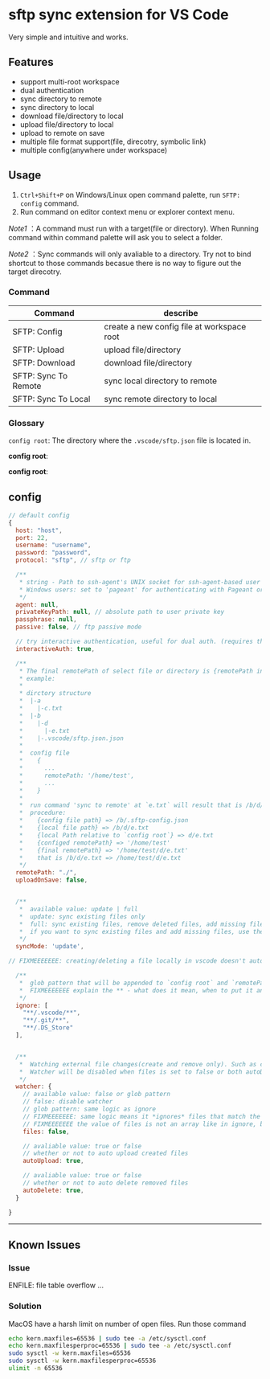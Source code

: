 # sftp sync extension for VS Code
Very simple and intuitive and works.

## Features

* support multi-root workspace
* dual authentication
* sync directory to remote
* sync directory to local
* download file/directory to local
* upload file/directory to local
* upload to remote on save
* multiple file format support(file, direcotry, symbolic link)
* multiple config(anywhere under workspace)

## Usage
1. `Ctrl+Shift+P` on Windows/Linux open command palette, run `SFTP: config` command.
2. Run command on editor context menu or explorer context menu.

*Note1* ：A command must run with a target(file or directory). When Running command within command palette will ask you to select a folder.

*Note2* ：Sync commands will only avaliable to a directory. Try not to bind shortcut to those commands becasue there is no way to figure out the target direcotry.

### Command
| Command              | describe                                    |
| -------------------- |---------------------------------------------|
| SFTP: Config         | create a new config file at workspace root  |
| SFTP: Upload         | upload file/directory                       |
| SFTP: Download       | download file/directory                     |
| SFTP: Sync To Remote | sync local directory to remote              |
| SFTP: Sync To Local  | sync remote directory to local              |
  
### Glossary
`config root`: The directory where the `.vscode/sftp.json` file is located in.

**config root**: 

**config root**: 

## config
```js
// default config
{
  host: "host",
  port: 22,
  username: "username",
  password: "password",
  protocol: "sftp", // sftp or ftp

  /**
   * string - Path to ssh-agent's UNIX socket for ssh-agent-based user authentication.
   * Windows users: set to 'pageant' for authenticating with Pageant or (actual) path to a cygwin "UNIX socket.
   */
  agent: null, 
  privateKeyPath: null, // absolute path to user private key
  passphrase: null,
  passive: false, // ftp passive mode

  // try interactive authentication, useful for dual auth. (requires the server has keyboard-interactive enabled)
  interactiveAuth: true, 

  /**
   * The final remotePath of select file or directory is {remotePath in config file} + {local file Path relative to `config root`}.
   * example:
   *
   * dirctory structure
   *  |-a
   *    |-c.txt
   *  |-b
   *    |-d
   *      |-e.txt
   *    |-.vscode/sftp.json.json
   *  
   *  config file 
   *    {
   *      ...
   *      remotePath: '/home/test',
   *      ...
   *    }
   *    
   *  run command 'sync to remote' at `e.txt` will result that is /b/d/e.txt => /home/test/d/e.txt
   *  procedure:
   *    {config file path} => /b/.sftp-config.json
   *    {local file path} => /b/d/e.txt
   *    {local Path relative to `config root`} => d/e.txt
   *    {configed remotePath} => '/home/test'
   *    {final remotePath} => '/home/test/d/e.txt'
   *    that is /b/d/e.txt => /home/test/d/e.txt
   */ 
  remotePath: "./", 
  uploadOnSave: false,


  /**
   *  available value: update | full
   *  update: sync existing files only
   *  full: sync existing files, remove deleted files, add missing files
   *  if you want to sync existing files and add missing files, use the "upload" command!
   */ 
  syncMode: 'update',

// FIXMEEEEEEE: creating/deleting a file locally in vscode doesn't automatically make changes on the server unless the watcher is on? New files get created on either side only when syncing to that side and using syncMode full. Same with deletions.

  /**
   *  glob pattern that will be appended to `config root` and `remotePath`
   *  FIXMEEEEEEE explain the ** - what does it mean, when to put it and when not
   */ 
  ignore: [
    "**/.vscode/**",
    "**/.git/**",
    "**/.DS_Store"
  ],


  /**
   *  Watching external file changes(create and remove only). Such as compile/build output or git branch switching.
   *  Watcher will be disabled when files is set to false or both autoDelete and autoUpload are set to false,
   */
  watcher: {
    // available value: false or glob pattern
    // false: disable watcher
    // glob pattern: same logic as ignore
    // FIXMEEEEEEE: same logic means it *ignores* files that match the pattern, or *selects* files that match the pattern?
    // FIXMEEEEEEE the value of files is not an array like in ignore, but a string!
    files: false, 

    // avaliable value: true or false
    // whether or not to auto upload created files
    autoUpload: true,

    // avaliable value: true or false
    // whether or not to auto delete removed files
    autoDelete: true,
  }

}
```

-----------------------------------------------------------------------------------------------------------

## Known Issues

### Issue
ENFILE: file table overflow ...
### Solution
MacOS have a harsh limit on number of open files. Run those command
```bash
echo kern.maxfiles=65536 | sudo tee -a /etc/sysctl.conf
echo kern.maxfilesperproc=65536 | sudo tee -a /etc/sysctl.conf
sudo sysctl -w kern.maxfiles=65536
sudo sysctl -w kern.maxfilesperproc=65536
ulimit -n 65536
```
